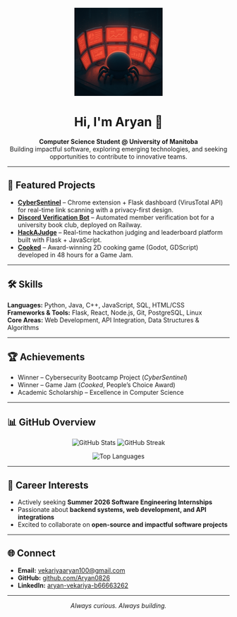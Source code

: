 <!-- Profile Picture -->
<p align="center">
  <img src="./Github-Readme-Profile.png" alt="Profile Picture" width="200"/>
</p>

<h1 align="center">Hi, I'm Aryan 👋</h1>

<p align="center">
  <strong>Computer Science Student @ University of Manitoba</strong><br/>
  Building impactful software, exploring emerging technologies, and seeking opportunities to contribute to innovative teams.
</p>

---

## 🚀 Featured Projects

- **[CyberSentinel]([https://github.com/Aryan0826/CyberSentinel](https://github.com/thesmit-del/cyber-sentinel))** – Chrome extension + Flask dashboard (VirusTotal API) for real-time link scanning with a privacy-first design.  
- **[Discord Verification Bot](https://github.com/Aryan0826/BookClub-Bot)** – Automated member verification bot for a university book club, deployed on Railway.  
- **[HackAJudge](https://github.com/Aryan0826/HackAJudge)** – Real-time hackathon judging and leaderboard platform built with Flask + JavaScript.  
- **[Cooked](https://github.com/Aryan0826/Cooked)** – Award-winning 2D cooking game (Godot, GDScript) developed in 48 hours for a Game Jam.

---

## 🛠️ Skills

**Languages:** Python, Java, C++, JavaScript, SQL, HTML/CSS  
**Frameworks & Tools:** Flask, React, Node.js, Git, PostgreSQL, Linux  
**Core Areas:** Web Development, API Integration, Data Structures & Algorithms

---

## 🏆 Achievements

- Winner – Cybersecurity Bootcamp Project (*CyberSentinel*)  
- Winner – Game Jam (*Cooked*, People’s Choice Award)  
- Academic Scholarship – Excellence in Computer Science  

---

## 📊 GitHub Overview

<p align="center">
  <img src="https://github-readme-stats.vercel.app/api?username=Aryan0826&show_icons=true&theme=radical" alt="GitHub Stats" height="160"/>
  <img src="https://github-readme-streak-stats.herokuapp.com/?user=Aryan0826&theme=radical" alt="GitHub Streak" height="160"/>
</p>

<p align="center">
  <img src="https://github-readme-stats.vercel.app/api/top-langs/?username=Aryan0826&layout=compact&theme=radical" alt="Top Languages"/>
</p>

---

## 🎯 Career Interests

- Actively seeking **Summer 2026 Software Engineering Internships**  
- Passionate about **backend systems, web development, and API integrations**  
- Excited to collaborate on **open-source and impactful software projects**

---

## 🌐 Connect

- **Email:** vekariyaaryan100@gmail.com  
- **GitHub:** [github.com/Aryan0826](https://github.com/Aryan0826)  
- **LinkedIn:** [aryan-vekariya-b66663262](https://www.linkedin.com/in/aryan-vekariya-b66663262/)

---

<p align="center">
  <em>Always curious. Always building.</em>
</p>
